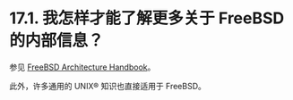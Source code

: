 # 17.1. 我怎样才能了解更多关于 FreeBSD 的内部信息？

参见 [FreeBSD Architecture Handbook](https://docs.freebsd.org/en/books/arch-handbook/)。

此外，许多通用的 UNIX® 知识也直接适用于 FreeBSD。
